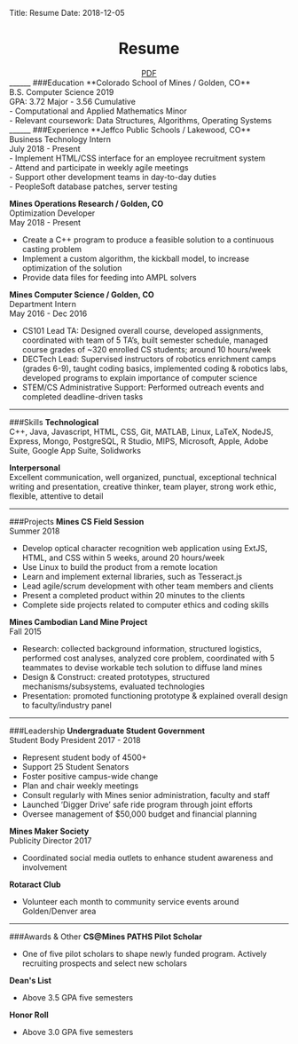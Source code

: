 Title: Resume
Date: 2018-12-05

<h1 align="center">Resume</h1>
<div style="text-align:center;"><a href="../static/quinn-k-tenorio-resume.pdf">PDF</a></div>
______
###Education
**Colorado School of Mines / Golden, CO**</br>
B.S. Computer Science 2019</br>
GPA: 3.72 Major - 3.56 Cumulative</br>
- Computational and Applied Mathematics Minor<br>
- Relevant coursework: Data Structures, Algorithms, Operating Systems
______
###Experience
**Jeffco Public Schools / Lakewood, CO**</br>
Business Technology Intern</br>
July 2018 - Present</br>
- Implement HTML/CSS interface for an employee recruitment system</br>
- Attend and participate in weekly agile meetings</br>
- Support other development teams in day-to-day duties</br>
- PeopleSoft database patches, server testing</br>

**Mines Operations Research / Golden, CO**</br>
Optimization Developer</br>
May 2018 - Present</br>
- Create a C++ program to produce a feasible solution to a continuous casting problem</br>
- Implement a custom algorithm, the kickball model, to increase optimization of the solution</br>
- Provide data files for feeding into AMPL solvers</br>

**Mines Computer Science / Golden, CO**</br>
Department Intern</br>
May 2016 - Dec 2016</br>
- CS101 Lead TA: Designed overall course, developed assignments, coordinated with team of 5 TA’s, built semester schedule, managed course grades of ~320 enrolled CS students; around 10 hours/week</br>
- DECTech Lead: Supervised instructors of robotics enrichment camps (grades 6-9), taught coding basics, implemented coding &amp; robotics labs, developed programs to explain importance of computer science</br>
- STEM/CS Administrative Support: Performed outreach events and completed deadline-driven tasks</br>
______
###Skills
**Technological**</br>
C++, Java, Javascript, HTML, CSS, Git, MATLAB, Linux, LaTeX, NodeJS, Express, Mongo, PostgreSQL, R Studio, MIPS, Microsoft, Apple, Adobe Suite, Google App Suite, Solidworks

**Interpersonal**</br>
Excellent communication, well organized, punctual, exceptional technical writing and presentation, creative thinker, team player, strong work ethic, flexible, attentive to detail
______
###Projects
**Mines CS Field Session**</br>
Summer 2018</br>
- Develop optical character recognition web application using ExtJS, HTML, and CSS within 5 weeks, around 20 hours/week</br>
- Use Linux to build the product from a remote location</br>
- Learn and implement external libraries, such as Tesseract.js</br>
- Lead agile/scrum development with other team members and clients</br>
- Present a completed product within 20 minutes to the clients</br>
- Complete side projects related to computer ethics and coding skills</br>

**Mines Cambodian Land Mine Project**</br>
Fall 2015</br>
- Research: collected background information, structured logistics, performed cost analyses, analyzed core problem, coordinated with 5 teammates to devise workable tech solution to diffuse land mines</br>
- Design &amp; Construct: created prototypes, structured mechanisms/subsystems, evaluated technologies</br>
- Presentation: promoted functioning prototype &amp; explained overall design to faculty/industry panel</br>
______
###Leadership
**Undergraduate Student Government**</br>
Student Body President 2017 - 2018</br>
- Represent student body of 4500+</br>
- Support 25 Student Senators</br>
- Foster positive campus-wide change</br>
- Plan and chair weekly meetings</br>
- Consult regularly with Mines senior administration, faculty and staff</br>
- Launched ‘Digger Drive’ safe ride program through joint efforts</br>
- Oversee management of $50,000 budget and financial planning</br>

**Mines Maker Society**</br>
Publicity Director 2017</br>
- Coordinated social media outlets to enhance student awareness and involvement

**Rotaract Club**</br>
- Volunteer each month to community service events around Golden/Denver area
______
###Awards &amp; Other
**CS@Mines PATHS Pilot Scholar**</br>
- One of five pilot scholars to shape newly funded program. Actively recruiting prospects and select new scholars

**Dean's List**
- Above 3.5 GPA five semesters

**Honor Roll**
- Above 3.0 GPA five semesters</br></br></br>
